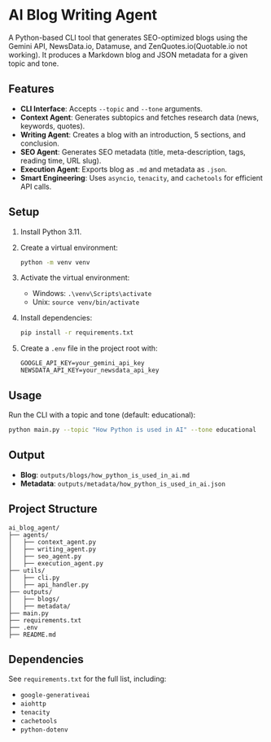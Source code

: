 # AI Blog Writing Agent

A Python-based CLI tool that generates SEO-optimized blogs using the Gemini API, NewsData.io, Datamuse, and ZenQuotes.io(Quotable.io not working). It produces a Markdown blog and JSON metadata for a given topic and tone.

## Features

- **CLI Interface**: Accepts `--topic` and `--tone` arguments.
- **Context Agent**: Generates subtopics and fetches research data (news, keywords, quotes).
- **Writing Agent**: Creates a blog with an introduction, 5 sections, and conclusion.
- **SEO Agent**: Generates SEO metadata (title, meta-description, tags, reading time, URL slug).
- **Execution Agent**: Exports blog as `.md` and metadata as `.json`.
- **Smart Engineering**: Uses `asyncio`, `tenacity`, and `cachetools` for efficient API calls.

## Setup

1. Install Python 3.11.

2. Create a virtual environment:

   ```bash
   python -m venv venv
   ```

3. Activate the virtual environment:

   - Windows: `.\venv\Scripts\activate`
   - Unix: `source venv/bin/activate`

4. Install dependencies:

   ```bash
   pip install -r requirements.txt
   ```

5. Create a `.env` file in the project root with:

   ```
   GOOGLE_API_KEY=your_gemini_api_key
   NEWSDATA_API_KEY=your_newsdata_api_key
   ```

## Usage

Run the CLI with a topic and tone (default: educational):

```bash
python main.py --topic "How Python is used in AI" --tone educational
```

## Output

- **Blog**: `outputs/blogs/how_python_is_used_in_ai.md`
- **Metadata**: `outputs/metadata/how_python_is_used_in_ai.json`

## Project Structure

```
ai_blog_agent/
├── agents/
│   ├── context_agent.py
│   ├── writing_agent.py
│   ├── seo_agent.py
│   ├── execution_agent.py
├── utils/
│   ├── cli.py
│   ├── api_handler.py
├── outputs/
│   ├── blogs/
│   ├── metadata/
├── main.py
├── requirements.txt
├── .env
├── README.md
```

## Dependencies

See `requirements.txt` for the full list, including:

- `google-generativeai`
- `aiohttp`
- `tenacity`
- `cachetools`
- `python-dotenv`

